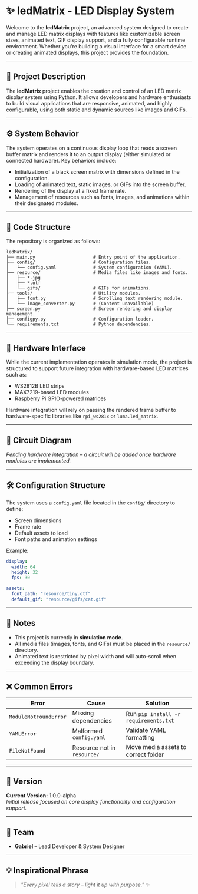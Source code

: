 # ✨ ledMatrix - LED Display System

Welcome to the **ledMatrix** project, an advanced system designed to create and manage LED matrix displays with features like customizable screen sizes, animated text, GIF display support, and a fully configurable runtime environment. Whether you're building a visual interface for a smart device or creating animated displays, this project provides the foundation.

---

## 📖 Project Description

The **ledMatrix** project enables the creation and control of an LED matrix display system using Python. It allows developers and hardware enthusiasts to build visual applications that are responsive, animated, and highly configurable, using both static and dynamic sources like images and GIFs.

---

## ⚙️ System Behavior

The system operates on a continuous display loop that reads a screen buffer matrix and renders it to an output display (either simulated or connected hardware). Key behaviors include:

- Initialization of a black screen matrix with dimensions defined in the configuration.
- Loading of animated text, static images, or GIFs into the screen buffer.
- Rendering of the display at a fixed frame rate.
- Management of resources such as fonts, images, and animations within their designated modules.

---

## 📂 Code Structure

The repository is organized as follows:

```
ledMatrix/
├── main.py                      # Entry point of the application.
├── config/                      # Configuration files.
│   └── config.yaml              # System configuration (YAML).
├── resource/                    # Media files like images and fonts.
│   ├── *.jpg
│   ├── *.otf
│   └── gifs/                    # GIFs for animations.
├── tools/                       # Utility modules.
│   ├── font.py                  # Scrolling text rendering module.
│   └── image_converter.py       # (Content unavailable)
├── screen.py                    # Screen rendering and display management.
├── configpy.py                  # Configuration loader.
└── requirements.txt             # Python dependencies.
```

---

## 🔌 Hardware Interface

While the current implementation operates in simulation mode, the project is structured to support future integration with hardware-based LED matrices such as:

- WS2812B LED strips
- MAX7219-based LED modules
- Raspberry Pi GPIO-powered matrices

Hardware integration will rely on passing the rendered frame buffer to hardware-specific libraries like `rpi_ws281x` or `luma.led_matrix`.

---

## 📐 Circuit Diagram

*Pending hardware integration – a circuit will be added once hardware modules are implemented.*

---

## 🛠️ Configuration Structure

The system uses a `config.yaml` file located in the `config/` directory to define:

- Screen dimensions
- Frame rate
- Default assets to load
- Font paths and animation settings

Example:

```yaml
display:
  width: 64
  height: 32
  fps: 30

assets:
  font_path: "resource/tiny.otf"
  default_gif: "resource/gifs/cat.gif"
```

---

## 📝 Notes

- This project is currently in **simulation mode**.
- All media files (images, fonts, and GIFs) must be placed in the `resource/` directory.
- Animated text is restricted by pixel width and will auto-scroll when exceeding the display boundary.

---

## ❌ Common Errors

| Error | Cause | Solution |
|-------|-------|----------|
| `ModuleNotFoundError` | Missing dependencies | Run `pip install -r requirements.txt` |
| `YAMLError` | Malformed `config.yaml` | Validate YAML formatting |
| `FileNotFound` | Resource not in `resource/` | Move media assets to correct folder |

---

## 🔖 Version

**Current Version:** 1.0.0-alpha  
_Initial release focused on core display functionality and configuration support._

---

## 👥 Team

- **Gabriel** – Lead Developer & System Designer

---

## 💡 Inspirational Phrase

> *"Every pixel tells a story – light it up with purpose."* ✨
